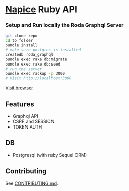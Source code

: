 # [Napice](http://napice.com) Ruby API 

### Setup and Run locally the Roda Graphql Server

```bash
git clone repo
cd to folder
bundle install
# make sure postgres is installed
createdb roda_graphql
bundle exec rake db:migrate
bundle exec rake db:seed
# run the server
bundle exec rackup -p 3000
# Visit http://localhost:3000
```

[Visit browser](http://localhost:3000)

## Features

* Graphql API
* CSRF and SESSION
* TOKEN AUTH

## DB

* Postgresql (with ruby Sequel ORM)

## Contributing

See [CONTRIBUTING.md](https://github.com/napice/napice-api/blob/master/CONTRIBUTING.md).

